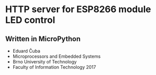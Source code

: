 # HTTP server for ESP8266 module LED control

## Written in MicroPython

- Eduard Čuba
- Microprocessors and Embedded Systems
- Brno University of Technology
- Faculty of Information Technology 2017
